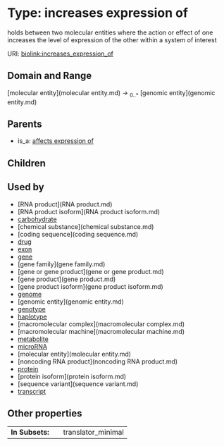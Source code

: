 
# Type: increases expression of


holds between two molecular entities where the action or effect of one increases the level of expression of the other within a system of interest

URI: [biolink:increases_expression_of](https://w3id.org/biolink/vocab/increases_expression_of)


## Domain and Range

[molecular entity](molecular entity.md) ->  <sub>0..*</sub> [genomic entity](genomic entity.md)

## Parents

 *  is_a: [affects expression of](affects_expression_of.md)

## Children


## Used by

 * [RNA product](RNA product.md)
 * [RNA product isoform](RNA product isoform.md)
 * [carbohydrate](carbohydrate.md)
 * [chemical substance](chemical substance.md)
 * [coding sequence](coding sequence.md)
 * [drug](drug.md)
 * [exon](exon.md)
 * [gene](gene.md)
 * [gene family](gene family.md)
 * [gene or gene product](gene or gene product.md)
 * [gene product](gene product.md)
 * [gene product isoform](gene product isoform.md)
 * [genome](genome.md)
 * [genomic entity](genomic entity.md)
 * [genotype](genotype.md)
 * [haplotype](haplotype.md)
 * [macromolecular complex](macromolecular complex.md)
 * [macromolecular machine](macromolecular machine.md)
 * [metabolite](metabolite.md)
 * [microRNA](microRNA.md)
 * [molecular entity](molecular entity.md)
 * [noncoding RNA product](noncoding RNA product.md)
 * [protein](protein.md)
 * [protein isoform](protein isoform.md)
 * [sequence variant](sequence variant.md)
 * [transcript](transcript.md)

## Other properties

|  |  |  |
| --- | --- | --- |
| **In Subsets:** | | translator_minimal |

